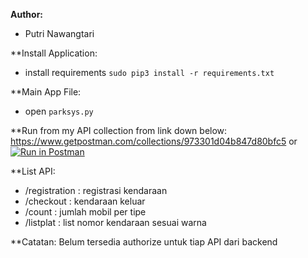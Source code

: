 **Author:**
* Putri Nawangtari

**Install Application:
* install requirements `sudo pip3 install -r requirements.txt`

**Main App File:
* open `parksys.py`

**Run from my API collection from link down below:
https://www.getpostman.com/collections/973301d04b847d80bfc5
or
[![Run in Postman](https://run.pstmn.io/button.svg)](https://app.getpostman.com/run-collection/973301d04b847d80bfc5)

**List API:
* /registration : registrasi kendaraan
* /checkout : kendaraan keluar
* /count : jumlah mobil per tipe
* /listplat : list nomor kendaraan sesuai warna

**Catatan:
Belum tersedia authorize untuk tiap API dari backend
